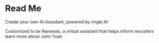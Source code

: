 # Read Me
Create your own AI Assistant, powered by ringel.AI

Customized to be Rameses, a virtual assistant that helps inform recruiters learn more about John Yuan

